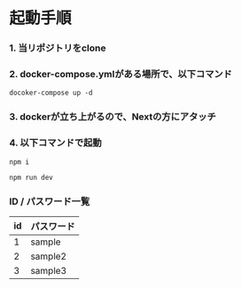# 起動手順

### 1. 当リポジトリをclone
### 2. docker-compose.ymlがある場所で、以下コマンド
```docoker-compose up -d```

### 3. dockerが立ち上がるので、Nextの方にアタッチ

### 4. 以下コマンドで起動
```npm i ```

```npm run dev```

### ID / パスワード一覧
| id | パスワード |
|----|---------|
| 1  | sample  |
| 2  | sample2 |
| 3  | sample3 |
